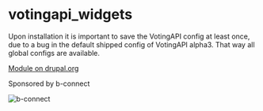 # votingapi_widgets

Upon installation it is important to save the VotingAPI config at least once, due to a bug in the default shipped config
 of VotingAPI alpha3. That way all global configs are available.

[Module on drupal.org](https://www.drupal.org/project/votingapi_widgets)

Sponsored by b-connect

![b-connect](https://b-connect.de/sites/all/themes/bctheme/logo.png)
